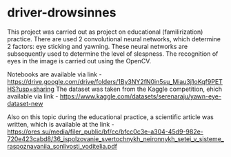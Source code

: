 # driver-drowsinnes

This project was carried out as project on educational (familirization) practice. There are used 2 convolutional neural networks, which determine 2 factors: eye sticking and yawning. These neural networks are subsequently used to determine the level of slespness. The recognition of eyes in the image  is carried out using the OpenCV.

Notebooks are available via link - https://drive.google.com/drive/folders/1By3NY2fN0in5su_Miau3j1oKqf9PETHS?usp=sharing The dataset was taken from the Kaggle competition, ehich available via link - https://www.kaggle.com/datasets/serenaraju/yawn-eye-dataset-new

Also on this topic during the educational practice, a scientific article was written, which is available at the link - https://ores.su/media/filer_public/bf/cc/bfcc0c3e-a304-45d9-982e-720e423cabd8/36_ispolzovanie_svertochnykh_neironnykh_setei_v_sisteme_raspoznavaniia_sonlivosti_voditelia.pdf
